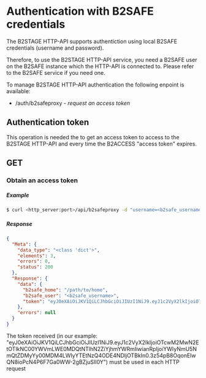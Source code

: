 # Authentication with B2SAFE credentials

The B2STAGE HTTP-API supports authentiction using local B2SAFE credentials (username and password).

Therefore, to use the B2STAGE HTTP-API service, you need a B2SAFE user on the B2SAFE instance which the HTTP-API is connected to. Please refer to the B2SAFE service if you need one.

To manage B2STAGE HTTP-API authentication the following enpoint is available:

- /auth/b2safeproxy - *request an access token*


## Authentication token 
This operation is needed the to get an access token to access to the B2STAGE HTTP-API and every time the B2ACCESS "access token" expires.

## **GET**
### Obtain an access token
##### Example
```bash
$ curl <http_server:port>/api/b2safeproxy -d "username=<b2safe_username>&password=<b2safe_password>"
```
##### Response
```json
{
  "Meta": {
    "data_type": "<class 'dict'>", 
    "elements": 3, 
    "errors": 0, 
    "status": 200
  }, 
  "Response": {
    "data": {
      "b2safe_home": "/path/to/home", 
      "b2safe_user": "<b2safe_username>", 
      "token": "eyJ0eXAiOiJKV1QiLCJhbGciOiJIUzI1NiJ9.eyJ1c2VyX2lkIjoiOTcwM2MwN2EtOTlkNC00YWVmLWE0MDQtNTlhN2ZiYjhmYWRmIiwianRpIjoiYWIyNmU5NmQtZDMyYy00MDM4LWIyYTEtNzQ4ODE4NDljOTBkIn0.3z54pB8OqonEIwQN8ioPcN4P6F7Ga0WW-2gBZjuSIl0"
    }, 
    "errors": null
  }
}

```
The token received (in our example:
"eyJ0eXAiOiJKV1QiLCJhbGciOiJIUzI1NiJ9.eyJ1c2VyX2lkIjoiOTcwM2MwN2EtOTlkNC00YWVmLWE0MDQtNTlhN2ZiYjhmYWRmIiwianRpIjoiYWIyNmU5NmQtZDMyYy00MDM4LWIyYTEtNzQ4ODE4NDljOTBkIn0.3z54pB8OqonEIwQN8ioPcN4P6F7Ga0WW-2gBZjuSIl0Y") must be used in each HTTP request